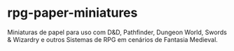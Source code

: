# rpg-paper-miniatures
Miniaturas de papel para uso com D&amp;D, Pathfinder, Dungeon World, Swords &amp; Wizardry e outros Sistemas de RPG em cenários de Fantasia Medieval.
